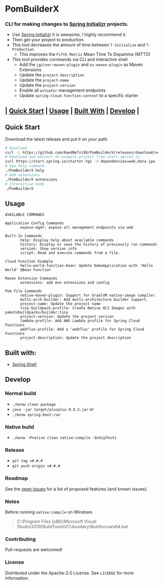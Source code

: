 

# PomBuilderX
### CLI for making changes to [Spring Initializr](https://start.spring.io) projects.

- Use [Spring Initializr](https://start.spring.io) it is awesome, I highly recommend it.
- Then get your project to production.
- This tool decreases the amount of time between `T-Initialize` and `T-Production`
  - This improves the `Fifth Metric` Mean Time To Dopamine (MTTD)
- This tool provides commands via CLI and interactive shell
  - Add the `jgitver-maven-plugin` and `os-maven-plugin` as Maven Extensions
  - Update the `project-description`
  - Update the `project-name`
  - Update the `project-version`
  - Enable all `actuator` management endpoints
  - Update `spring-cloud-function-context` to a specific starter

## | [Quick Start](#quick-start) | [Usage](#usage) | [Built With](#built-with) | [Develop](#develop) |

## Quick Start

Download the latest release and put it on your path.

```bash
# Download 
curl -L https://github.com/RaedNefzi98/PomBuilderX/releases/download/v#.#.#/PomBuilderX-linux-amd64 --output PomBuilderX
# Download and extract an example project from start.sprint.io
curl https://start.spring.io/starter.tgz -d dependencies=web,data-jpa -d type=maven-project -d baseDir=./ | tar -xzvf -
# Use help command
./PomBuilderX help
# Add extensions
./PomBuilderX extensions
# Interactive mode
./PomBuilderX
```

## Usage

```text
AVAILABLE COMMANDS

Application Config Commands
       expose-mgmt: expose all management endpoints via web

Built-In Commands
       help: Display help about available commands
       history: Display or save the history of previously run commands
       version: Show version info
       script: Read and execute commands from a file.

Cloud Function Example
       hello-world-function-bean: Update DemoApplication with 'Hello World' @Bean Function

Maven Extension Commands
       extensions: add mvn extensions and config

Pom File Commands
       native-maven-plugin: Support for GraalVM native-image compiler.
       multi-arch-builder: Add multi-architecture builder support.
       project-name: Update the project name
       tiny-buildpack-profile: Create Native OCI Images with paketobuildpacks/builder:tiny
       project-version: Update the project version
       lambda-profile: Add AWS Lambda profile for Spring Cloud Functions
       webflux-profile: Add a 'webflux' profile for Spring Cloud Functions
       project-description: Update the project description
```

## Built with:

* [Spring Shell](https://spring.io/projects/spring-shell)

## Develop

### Normal build

- `./mvnw clean package`
- `java -jar target/plusplus-0.0.2.jar`
or
- `./mvnw spring-boot:run`

### Native build

- `./mvnw -Pnative clean native:compile -DskipTests`

### Release

- `git tag v#.#.#`
- `git push origin v#.#.#`



### Roadmap

See the [open issues](https://github.com/RaedNefzi98/PomBuilderX/issues) for a list of proposed features (and known issues).

### Notes

Before running `native:compile` on Windows
> C:\Program Files (x86)\Microsoft Visual Studio\2019\BuildTools\VC\Auxiliary\Build\vcvars64.bat
> 
### Contributing

Pull-requests are welcomed!

### License

Distributed under the Apache-2.0 License. See `LICENSE` for more information.


